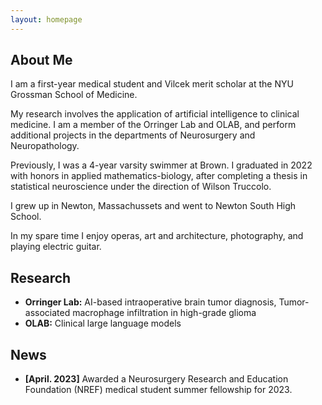 ```yaml
---
layout: homepage
---
```


## About Me

I am a first-year medical student and Vilcek merit scholar at the NYU Grossman School of Medicine.

My research involves the application of artificial intelligence to clinical medicine.
I am a member of the Orringer Lab and OLAB, and perform additional projects in the departments of Neurosurgery and Neuropathology.

Previously, I was a 4-year varsity swimmer at Brown. 
I graduated in 2022 with honors in applied mathematics-biology, after completing a thesis in statistical neuroscience under the direction of Wilson Truccolo.

I grew up in Newton, Massachussets and went to Newton South High School.

In my spare time I enjoy operas, art and architecture, photography, and playing electric guitar.

## Research

- **Orringer Lab:** AI-based intraoperative brain tumor diagnosis, Tumor-associated macrophage infiltration in high-grade glioma
- **OLAB:** Clinical large language models

## News

- **[April. 2023]** Awarded a Neurosurgery Research and Education Foundation (NREF) medical student summer fellowship for 2023. 

<!-- {% include_relative _includes/publications.md %}

{% include_relative _includes/services.md %} -->
